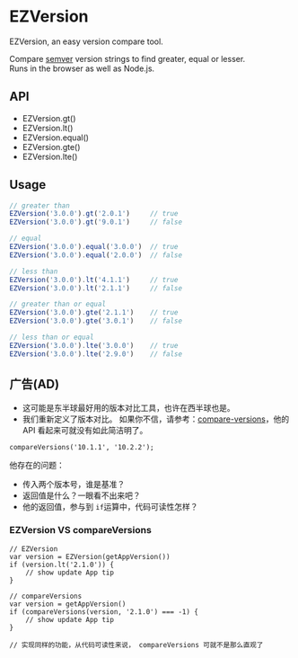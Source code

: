 # EZVersion
EZVersion, an easy version compare tool.

Compare [semver](http://semver.org/) version strings to find greater, equal or lesser.  
Runs in the browser as well as Node.js.


## API
- EZVersion.gt()
- EZVersion.lt()
- EZVersion.equal()
- EZVersion.gte()
- EZVersion.lte()


## Usage
```javascript
// greater than
EZVersion('3.0.0').gt('2.0.1')     // true
EZVersion('3.0.0').gt('9.0.1')     // false

// equal
EZVersion('3.0.0').equal('3.0.0')  // true
EZVersion('3.0.0').equal('2.0.0')  // false

// less than
EZVersion('3.0.0').lt('4.1.1')     // true
EZVersion('3.0.0').lt('2.1.1')     // false

// greater than or equal
EZVersion('3.0.0').gte('2.1.1')    // true
EZVersion('3.0.0').gte('3.0.1')    // false

// less than or equal
EZVersion('3.0.0').lte('3.0.0')    // true
EZVersion('3.0.0').lte('2.9.0')    // false
```

## 广告(AD)
- 这可能是东半球最好用的版本对比工具，也许在西半球也是。
- 我们重新定义了版本对比。
如果你不信，请参考：[compare-versions](https://www.npmjs.com/package/compare-versions)，他的 API 看起来可就没有如此简洁明了。
```
compareVersions('10.1.1', '10.2.2');
```
他存在的问题：
- 传入两个版本号，谁是基准？
- 返回值是什么？一眼看不出来吧？
- 他的返回值，参与到 ```if```运算中，代码可读性怎样？
### EZVersion VS compareVersions
```
// EZVersion
var version = EZVersion(getAppVersion())
if (version.lt('2.1.0')) {
	// show update App tip
}

// compareVersions
var version = getAppVersion()
if (compareVersions(version, '2.1.0') === -1) {
	// show update App tip
}

// 实现同样的功能，从代码可读性来说， compareVersions 可就不是那么直观了
```




